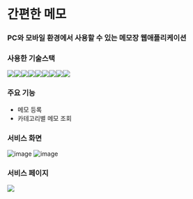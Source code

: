 # 간편한 메모

### PC와 모바일 환경에서 사용할 수 있는 메모장 웹애플리케이션

### 사용한 기술스택

<div style="display:flex">
<img src="https://img.shields.io/badge/pwa-5A0FC8?style=flat-squre&logo=PWA&logoColor=white">
<img src="https://img.shields.io/badge/javascript-F7DF1E?style=flat-squre&logo=JavaScript&logoColor=black">
<img src="https://img.shields.io/badge/typescript-3178C6?style=flat-squre&logo=typescript&logoColor=white">
<img src="https://img.shields.io/badge/firebase-FF4154?style=flat-squre&logo=firebase&logoColor=white">
<img src="https://img.shields.io/badge/react-61DAFB?style=flat-squre&logo=React&logoColor=black">
<img src="https://img.shields.io/badge/html-E34F26?style=flat-squre&logo=HTML5&logoColor=black">
<img src="https://img.shields.io/badge/css-1572B6?style=flat-squre&logo=CSS3&logoColor=black">
<img src="https://img.shields.io/badge/nodejs-339933?style=flat-squre&logo=Node.js&logoColor=black">
<img src="https://img.shields.io/badge/GitHub-181717?style=flat-squre&logo=Github&logoColor=white">
</div>


### 주요 기능

- 메모 등록
- 카테고리별 메모 조회

### 서비스 화면

![image](https://github.com/hyunwoomemo/Memorganized/assets/105469077/a2fb4eef-812f-4138-b1d9-c6102ee89441)
![image](https://github.com/hyunwoomemo/Memorganized/assets/105469077/a7e0953b-fa7e-497b-b536-2e5ab68cfdc7)


### 서비스 페이지
<a href="https://memorganized.vercel.app/" target="_blank"><img src="https://img.shields.io/badge/간편한 메모-0A0A0A?style=for-the-badge&logo=dev.to&logoColor=white"></a>
